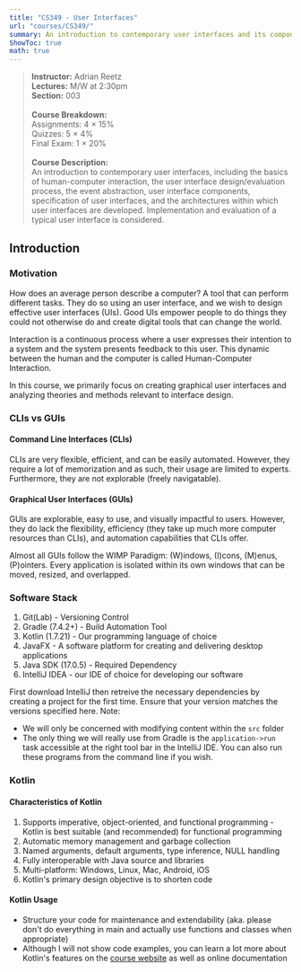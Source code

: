 ```yaml
---
title: "CS349 - User Interfaces"
url: "courses/CS349/"
summary: An introduction to contemporary user interfaces and its components, specifications, and architectures
ShowToc: true
math: true
---
```


> **Instructor:** Adrian Reetz \
> **Lectures:** M/W at 2:30pm \
> **Section:** 003 \
> \
> **Course Breakdown:** \
> Assignments: 4 $\times$ 15% \
> Quizzes: 5 $\times$ 4% \
> Final Exam: 1 $\times$ 20% \
> \
> **Course Description:** \
> An introduction to contemporary user interfaces, including the basics of human-computer interaction, the user interface design/evaluation process, the event abstraction, user interface components, specification of user interfaces, and the architectures within which user interfaces are developed. Implementation and evaluation of a typical user interface is considered.

## Introduction

### Motivation

 How does an average person describe a computer? A tool that can perform different tasks. They do so using an user interface, and we wish to design effective user interfaces (UIs). Good UIs empower people to do things they could not otherwise do and create digital tools that can change the world.

Interaction is a continuous process where a user expresses their intention to a system and the system presents feedback to this user. This dynamic between the human and the computer is called Human-Computer Interaction.

In this course, we primarily focus on creating graphical user interfaces and analyzing theories and methods relevant to interface design.

### CLIs vs GUIs

#### Command Line Interfaces (CLIs)

CLIs are very flexible, efficient, and can be easily automated. However, they require a lot of memorization and as such, their usage are limited to experts. Furthermore, they are not explorable (freely navigatable).

#### Graphical User Interfaces (GUIs)

GUIs are explorable, easy to use, and visually impactful to users. However, they do lack the flexibility, efficiency (they take up much more computer resources than CLIs), and automation capabilities that CLIs offer.

Almost all GUIs follow the WIMP Paradigm: (W)indows, (I)cons, (M)enus, (P)ointers. Every application is isolated within its own windows that can be moved, resized, and overlapped.


### Software Stack

1. Git(Lab) - Versioning Control
2. Gradle (7.4.2+) - Build Automation Tool
3. Kotlin (1.7.21) - Our programming language of choice
4. JavaFX - A software platform for creating and delivering desktop applications
5. Java SDK (17.0.5) - Required Dependency
6. IntelliJ IDEA - our IDE of choice for developing our software

First download IntelliJ then retreive the necessary dependencies by creating a project for the first time. Ensure that your version matches the versions specified here. Note:
* We will only be concerned with modifying content within the `src` folder
* The only thing we will really use from Gradle is the `application->run` task accessible at the right tool bar in the IntelliJ IDE. You can also run these programs from the command line if you wish.


### Kotlin

#### Characteristics of Kotlin
1. Supports imperative, object-oriented, and functional programming - Kotlin is best suitable (and recommended) for functional programming
2. Automatic memory management and garbage collection
3. Named arguments, default arguments, type inference, NULL handling
4. Fully interoperable with Java source and libraries
5. Multi-platform: Windows, Linux, Mac, Android, iOS
6. Kotlin's primary design objective is to shorten code

#### Kotlin Usage
* Structure your code for maintenance and extendability (aka. please don't do everything in main and actually use functions and classes when appropriate)
* Although I will not show code examples, you can learn a lot more about Kotlin's features on the [course website](https://student.cs.uwaterloo.ca/~cs349/) as well as online documentation